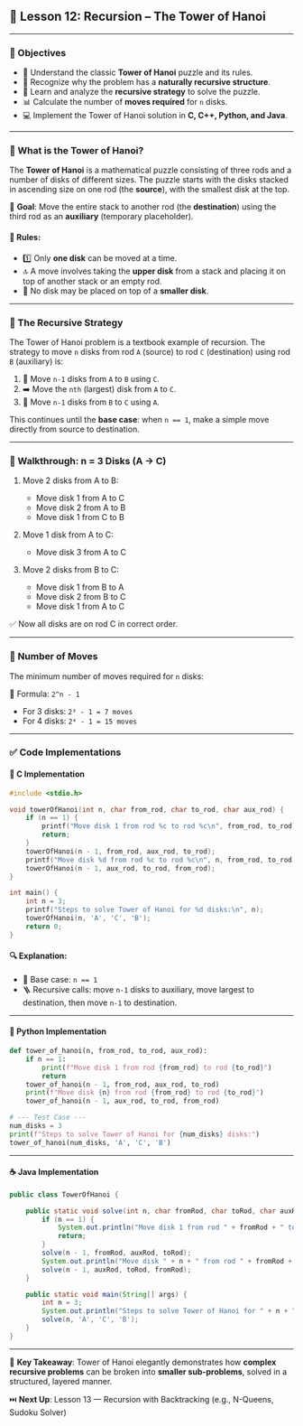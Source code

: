 ## 📘 Lesson 12: Recursion – The Tower of Hanoi

---

### 🎯 Objectives

* 🗼 Understand the classic **Tower of Hanoi** puzzle and its rules.
* 🔁 Recognize why the problem has a **naturally recursive structure**.
* 🧠 Learn and analyze the **recursive strategy** to solve the puzzle.
* 📊 Calculate the number of **moves required** for `n` disks.
* 💻 Implement the Tower of Hanoi solution in **C, C++, Python, and Java**.

---

### 🗼 What is the Tower of Hanoi?

The **Tower of Hanoi** is a mathematical puzzle consisting of three rods and a number of disks of different sizes. The puzzle starts with the disks stacked in ascending size on one rod (the **source**), with the smallest disk at the top.

🎯 **Goal**: Move the entire stack to another rod (the **destination**) using the third rod as an **auxiliary** (temporary placeholder).

#### 📏 Rules:

* 1️⃣ Only **one disk** can be moved at a time.
* 🔝 A move involves taking the **upper disk** from a stack and placing it on top of another stack or an empty rod.
* 🚫 No disk may be placed on top of a **smaller disk**.

---

### 🧠 The Recursive Strategy

The Tower of Hanoi problem is a textbook example of recursion. The strategy to move `n` disks from rod `A` (source) to rod `C` (destination) using rod `B` (auxiliary) is:

1. 🔁 Move `n-1` disks from `A` to `B` using `C`.
2. ➡️ Move the `nth` (largest) disk from `A` to `C`.
3. 🔁 Move `n-1` disks from `B` to `C` using `A`.

This continues until the **base case**: when `n == 1`, make a simple move directly from source to destination.

---

### 🧮 Walkthrough: n = 3 Disks (A → C)

1. Move 2 disks from A to B:

   * Move disk 1 from A to C
   * Move disk 2 from A to B
   * Move disk 1 from C to B

2. Move 1 disk from A to C:

   * Move disk 3 from A to C

3. Move 2 disks from B to C:

   * Move disk 1 from B to A
   * Move disk 2 from B to C
   * Move disk 1 from A to C

✅ Now all disks are on rod C in correct order.

---

### 🔢 Number of Moves

The minimum number of moves required for `n` disks:

📐 Formula: `2^n - 1`

* For 3 disks: `2³ - 1 = 7 moves`
* For 4 disks: `2⁴ - 1 = 15 moves`

---

### ✅ Code Implementations

#### 📌 C Implementation

```c
#include <stdio.h>

void towerOfHanoi(int n, char from_rod, char to_rod, char aux_rod) {
    if (n == 1) {
        printf("Move disk 1 from rod %c to rod %c\n", from_rod, to_rod);
        return;
    }
    towerOfHanoi(n - 1, from_rod, aux_rod, to_rod);
    printf("Move disk %d from rod %c to rod %c\n", n, from_rod, to_rod);
    towerOfHanoi(n - 1, aux_rod, to_rod, from_rod);
}

int main() {
    int n = 3;
    printf("Steps to solve Tower of Hanoi for %d disks:\n", n);
    towerOfHanoi(n, 'A', 'C', 'B');
    return 0;
}
```

#### 🔍 Explanation:

* 🧱 Base case: `n == 1`
* 🪜 Recursive calls: move `n-1` disks to auxiliary, move largest to destination, then move `n-1` to destination.

---

#### 🐍 Python Implementation

```python
def tower_of_hanoi(n, from_rod, to_rod, aux_rod):
    if n == 1:
        print(f"Move disk 1 from rod {from_rod} to rod {to_rod}")
        return
    tower_of_hanoi(n - 1, from_rod, aux_rod, to_rod)
    print(f"Move disk {n} from rod {from_rod} to rod {to_rod}")
    tower_of_hanoi(n - 1, aux_rod, to_rod, from_rod)

# --- Test Case ---
num_disks = 3
print(f"Steps to solve Tower of Hanoi for {num_disks} disks:")
tower_of_hanoi(num_disks, 'A', 'C', 'B')
```

---

#### ☕ Java Implementation

```java
public class TowerOfHanoi {

    public static void solve(int n, char fromRod, char toRod, char auxRod) {
        if (n == 1) {
            System.out.println("Move disk 1 from rod " + fromRod + " to rod " + toRod);
            return;
        }
        solve(n - 1, fromRod, auxRod, toRod);
        System.out.println("Move disk " + n + " from rod " + fromRod + " to rod " + toRod);
        solve(n - 1, auxRod, toRod, fromRod);
    }

    public static void main(String[] args) {
        int n = 3;
        System.out.println("Steps to solve Tower of Hanoi for " + n + " disks:");
        solve(n, 'A', 'C', 'B');
    }
}
```

---

📌 **Key Takeaway**:
Tower of Hanoi elegantly demonstrates how **complex recursive problems** can be broken into **smaller sub-problems**, solved in a structured, layered manner.

⏭️ **Next Up**: Lesson 13 — Recursion with Backtracking (e.g., N-Queens, Sudoku Solver)
